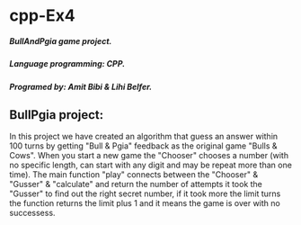 # cpp-Ex4

##### BullAndPgia game project.
##### Language programming: CPP. 
##### Programed by: Amit Bibi & Lihi Belfer. 

## BullPgia project:
In this project we have created an algorithm that guess an answer within 100 turns by getting "Bull & Pgia" feedback as the original game "Bulls & Cows".
When you start a new game the "Chooser" chooses a number (with no specific length, can start with any digit and may be repeat more than one time). The main function "play" connects between the "Chooser" & "Gusser" & "calculate" and return the number of attempts it took the "Gusser" to find out the right secret number, if it took more the limit turns the function returns the limit plus 1 and it means the game is over with no successess.
